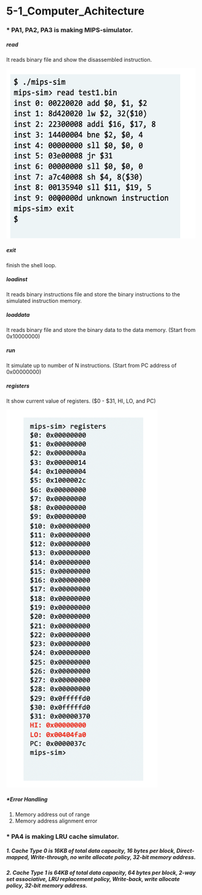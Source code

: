 # 5-1_Computer_Achitecture

### * PA1, PA2, PA3 is making MIPS-simulator.

##### read <filename>
  It reads binary file and show the disassembled instruction.
  
<img src="./read.png" width="500px" height="450px"  alt="read.png"></img><br/>
##### exit
  finish the shell loop.
  
##### loadinst <filename>
  It reads binary instructions file and store the binary instructions to the simulated instruction memory.
 
##### loaddata <filename>
  It reads binary file and store the binary data to the data memory. (Start from 0x10000000)
  
##### run <N>
  It simulate up to number of N instructions. (Start from PC address of 0x00000000)
  
##### registers
  It show current value of registers. ($0 - $31, HI, LO, and PC)
  
<img src="./registers.png" width="400px" height="1000px"  alt="read.png"></img><br/>

  
##### *Error Handling

1. Memory address out of range
2. Memory address alignment error

### * PA4 is making LRU cache simulator.


##### 1. Cache Type 0 is 16KB of total data capacity, 16 bytes per block, Direct-mapped, Write-through, no write allocate policy, 32-bit memory address.

##### 2. Cache Type 1 is 64KB of total data capacity, 64 bytes per block, 2-way set associative, LRU replacement policy, Write-back, write allocate policy, 32-bit memory address.



